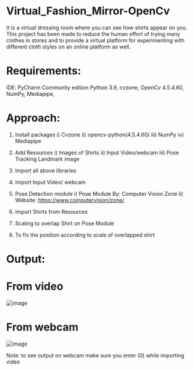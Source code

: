 # Virtual_Fashion_Mirror-OpenCv

It is a virtual dressing room where you can see how shirts appear on you. This project has been made to reduce the human effort of trying many clothes in stores and to provide a virtual platform for experimenting with different cloth styles on an online platform as well.

# Requirements:
IDE: PyCharm Community edition
Python 3.9,
cvzone,
OpenCv 4.5.4.60,
NumPy,
Mediapipe,
# Approach:
1.	 Install packages
i)	 Cvzone
ii)  opencv-python(4.5.4.60)
iii) NumPy
iv)	 Mediapipe

2.	Add Resources
i)	Images of Shirts
ii)	Input Video/webcam
iii) Pose Tracking Landmark image

3.	Import all above libraries

4.	Import Input Video/ webcam 

5.	Pose Detection module
i)	Pose Module By: Computer Vision Zone
ii)	Website: https://www.computervision/zone/

6.	Import Shirts from Resources

7.	Scaling to overlap Shirt on Pose Module

8.	To fix the position according to scale of overlapped shirt

# Output:
# From video     
![image](https://github.com/Sakshikadam80/Virtual_Fashion_Mirror-OpenCv/assets/91478993/fd5ae5e2-7375-4c3c-b1af-e8a6111c3b69)

# From webcam 
![image](https://github.com/Sakshikadam80/Virtual_Fashion_Mirror-OpenCv/assets/91478993/e5ef5705-c680-408c-ae57-d1bc2ece37eb)

Note: to see output on webcam make sure you enter (0) while importing video


